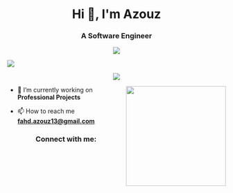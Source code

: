 <h1 align="center">Hi 👋, I'm Azouz</h1>
<h3 align="center">A Software Engineer</h3>

<p align="center"> <img src="https://komarev.com/ghpvc/?username=fahdazouz&label=Profile%20views&color=0e75b6&style=flat"  /> </p>

<img src="profile-3d-contrib/coverImg.gif">
<p align="center"> <a href="https://github.com/ryo-ma/github-profile-trophy"><img src="https://github-profile-trophy.vercel.app/?username=TheAzouzJ"  /></a> </p>

<img align='right' src="https://user-images.githubusercontent.com/74038190/229223156-0cbdaba9-3128-4d8e-8719-b6b4cf741b67.gif" width="230">

- 🔭 I’m currently working on **Professional Projects**

- 📫 How to reach me **fahd.azouz13@gmail.com**


<h3 align="center">Connect with me:</h3>
